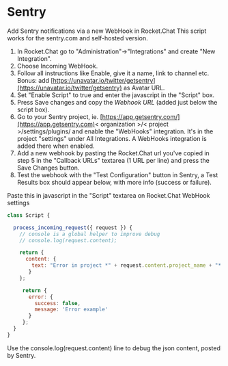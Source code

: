 # Sentry

Add Sentry notifications via a new WebHook in Rocket.Chat This script works for the sentry.com and self-hosted version.

1. In Rocket.Chat go to "Administration"->"Integrations" and create "New Integration".
2. Choose Incoming WebHook.
3. Follow all instructions like Enable, give it a name, link to channel etc. Bonus: add [https://unavatar.io/twitter/getsentry](https://unavatar.io/twitter/getsentry) as Avatar URL.
4. Set "Enable Script" to true and enter the javascript in the "Script" box.
5. Press Save changes and copy the _Webhook URL_ (added just below the script box).
6. Go to your Sentry project, ie. [https://app.getsentry.com/](https://app.getsentry.com)< organization >/< project >/settings/plugins/ and enable the "WebHooks" integration. It's in the project "settings" under All Integrations. A WebHooks integration is added there when enabled.
7. Add a new webhook by pasting the Rocket.Chat url you've copied in step 5 in the "Callback URLs" textarea (1 URL per line) and press the Save Changes button.
8. Test the webhook with the "Test Configuration" button in Sentry, a Test Results box should appear below, with more info (success or failure).

Paste this in javascript in the "Script" textarea on Rocket.Chat WebHook settings

```javascript
class Script {

  process_incoming_request({ request }) {
    // console is a global helper to improve debug
    // console.log(request.content);

    return {
      content: {
        text: "Error in project *" + request.content.project_name + "* (" + request.content.project + ").\n*Message:* "+ request.content.message+"\n*Culprit:* " + request.content.culprit +".\n*Check url:* " + request.content.url,
       }
    };

     return {
       error: {
         success: false,
         message: 'Error example'
       }
     };
  }
}
```

Use the console.log(request.content) line to debug the json content, posted by Sentry.
